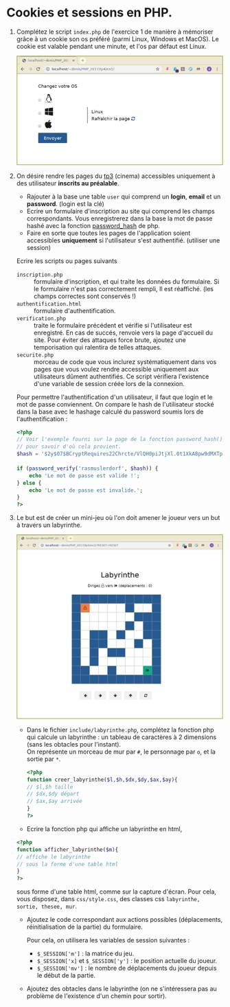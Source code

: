 
#  Cookies et sessions en PHP.


1.  Complétez le script `index.php` de l'exercice 1 de manière à
    mémoriser grâce à un cookie son os préféré (parmi Linux, Windows et
    MacOS). Le cookie est valable pendant une minute, et l'os par
    défaut est Linux.

    ![](./img/cookie.png)


2.  On désire rendre les pages du [tp3](./tp3) (cinema) accessibles
    uniquement à des utilisateur **inscrits au préalable**.

    -  Rajouter à la base une table `user` qui comprend un **login**,
        **email** et un **password**. (login est la clé)
    -  Ecrire un formulaire d'inscription au site qui comprend les
        champs correspondants. Vous enregistrerez dans la base la mot de
        passe hashé avec la fonction
        [password\_hash](http://php.net/manual/fr/function.password-hash.php)
        de php.
    -  Faire en sorte que toutes les pages de l'application soient
        accessibles **uniquement** si l'utilisateur s'est authentifié.
        (utiliser une session)

    Ecrire les scripts ou pages suivants
    <dl>
	<dt><code>inscription.php</code></dt>
    <dd>formulaire d'inscription, et qui traite les données du formulaire.
    Si le formulaire n'est pas correctement rempli, Il est réaffiché.
    (les champs correctes sont conservés !)</dd>
    <dt><code>authentification.html</code></dt>
    <dd>formulaire d'authentification.</dd>
    <dt><code>verification.php</code></dt>
    <dd>traite le formulaire précédent et vérifie si l'utilisateur est
    enregistré. En cas de succés, renvoie vers la page d'accueil du
    site. Pour éviter des attaques force brute, ajoutez une
    temporisation qui ralentira de telles attaques.</dd>
    <dt><code>securite.php</code></dt>
    <dd>morceau de code que vous inclurez systématiquement dans vos pages
    que vous voulez rendre accessible uniquement aux utilisateurs dûment
    authentifiés. Ce script vérifiera l'existence d'une variable de
    session créée lors de la connexion.</dd>
    </dl>
    Pour permettre l'authentification d'un utilisateur, il faut que
    login et le mot de passe conviennent. On compare le hash de
    l'utilisateur stocké dans la base avec le hashage calculé du
    password soumis lors de l'authentification :  

	```php
	<?php
	// Voir l'exemple fourni sur la page de la fonction password_hash()
	// pour savoir d'où cela provient.
	$hash = '$2y$07$BCryptRequires22Chrcte/VlQH0piJtjXl.0t1XkA8pw9dMXTpOq';

	if (password_verify('rasmuslerdorf', $hash)) {
		echo 'Le mot de passe est valide !';
	} else {
		echo 'Le mot de passe est invalide.';
	}
	?>
	```

3.  Le but est de créer un mini-jeu où l'on doit amener le joueur vers
    un but à travers un labyrinthe.

    ![](./img/lab.png)

    - Dans le fichier `include/labyrinthe.php`, complétez la fonction
      php qui calcule un labyrinthe : un tableau de caractères à 2
      dimensions (sans les obtacles pour l'instant).  
      On représente un morceau de mur par `#`, le personnage par `o`, et la sortie par `*`.

      ```php
	  <?php
	  function creer_labyrinthe($l,$h,$dx,$dy,$ax,$ay){
	  // $l,$h taille
	  // $dx,$dy départ
	  // $ax,$ay arrivée
	  }
	  ?>
	  ```
    - Ecrire la fonction php qui affiche un labyrinthe en html,

     ```php
	 <?php
	 function afficher_labyrinthe($m){
	 // affiche le labyrinthe
	 // sous la forme d'une table html
	 }
	 ?>
	 ```

     sous forme d'une table html, comme sur la capture d'écran.
     Pour cela, vous disposez, dans `css/style.css`, des classes css
        `labyrinthe, sortie, thesee, mur`.

    - Ajoutez le code correspondant aux actions possibles
        (déplacements, réinitialisation de la partie) du formulaire.

      Pour cela, on utilisera les variables de session suivantes :

        - `$_SESSION['m']` : la matrice du jeu.
        - `$_SESSION['x]` et `$_SESSION['y']` : le position actuelle
            du joueur.
        - `$_SESSION['mv']` : le nombre de déplacements du joueur
           depuis le début de la partie.

    - Ajoutez des obtacles dans le labyrinthe (on ne s'intéressera
        pas au problème de l'existence d'un chemin pour sortir).

